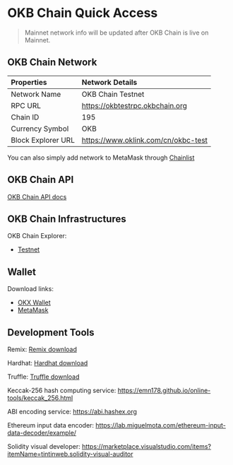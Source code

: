 # OKB Chain Quick Access

> Mainnet network info will be updated after OKB Chain is live on Mainnet.

## OKB Chain Network
| Properties  | Network Details  |
| :------------ | :------------ |
| Network Name  | OKB Chain Testnet  |
| RPC URL  |  https://okbtestrpc.okbchain.org |
| Chain ID  |  195 |
| Currency Symbol  | OKB  |
| Block Explorer URL | https://www.oklink.com/cn/okbc-test  |

You can also simply add network to MetaMask through [Chainlist](https://chainlist.org/chain/195 "Chainlist")

## OKB Chain API
[OKB Chain API docs](/dev/api/okbc-api/rest-api.html)

## OKB Chain Infrastructures
OKB Chain Explorer:
- [Testnet](https://www.oklink.com/cn/okbc-test)

## Wallet
Download links:
- [OKX Wallet](https://chrome.google.com/webstore/detail/okx-wallet/mcohilncbfahbmgdjkbpemcciiolgcge "OKX Wallet")
- [MetaMask](https://metamask.io/ "MetaMask")

## Development Tools
Remix: [Remix download](https://remix.ethereum.org/ "Remix download")

Hardhat: [Hardhat download](https://hardhat.org/ "Hardhat download")

Truffle: [Truffle download](https://trufflesuite.com/truffle/ "Truffle download")

Keccak-256 hash computing service: https://emn178.github.io/online-tools/keccak_256.html

ABI encoding service: https://abi.hashex.org

Ethereum input data encoder: https://lab.miguelmota.com/ethereum-input-data-decoder/example/

Solidity visual developer: https://marketplace.visualstudio.com/items?itemName=tintinweb.solidity-visual-auditor